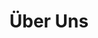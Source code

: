 ---
layout: about
title: Über Uns
locale: de
portal:
    top_text: <em>Wir leben Musik</em> so, dass unsere Begeisterung viele Träume wahr werden lässt.
about:
    s1_title: <h1><em>Pri</em>ma <em>M</em>u<em>s</em>ik ist eine Einstellung.</h1>
    s1_content: "<h3>Mache Musik und geniesse es.</h3>
        <p>Wir machen Musik, die Leute mögen. Wir genießen das enorme Glück, das es uns bringt.
        Unsere Motivation kommt von der Notwendigkeit, unsere Fähigkeiten zu perfektionieren,
        kommt aus dem Wunsch, unseren Traum Wirklichkeit werden zu lassen, aber am wichtigsten ist:
        es kommt aus dem Vergnügen Musik gemeinsam zu erschaffen.</p>
        <p>Bei Prims gibt es keine komplexen Konzepte oder seltsame Melodien, wir sind einfach eine Gruppe
        glücklich Musiker mit unseren beglückenden Musik.</p>
        <h3>Gute Musik ist eine Qualität.</h3>
        <p>Gute Musik ist nie zufällig. Manchmal wiederholen wir einen Rhythmus immer wieder und wieder,
        um ihn richtig zu machen, manchmal debattieren um eine kleine Tonhöhe, manchmal überlegen wir stundenlang,
        um unseren eigenen Sound zu finden. Wir versuchen unser Bestes, um Musikstücke voller Vitalität zu erschaffen,
        die Menschen positive beeinflussen können.</p>
        <p>Qualität, ist der Schlüssel unserer Kreativität bei Prims.</p>
        <h3>Musik ist Überlieferung des Lebens.</h3>
        <p>Musik ist überall in unseren Leben. Der Rhytmus eines Auto-Blinkers, das Rascheln einer Zeitung im Bistro nebenan,
        oder auch eine Fahrradklingel auf dem Marienplatz. Wir alle sind Teil dieser Musik, Spieler unserer \"City Symphonie\".</p>
        <p>Musik ist abstrakt, doch sie lässt Herzen mitschwingen. Sie ist nicht augenscheinlich, nicht so spezifisch wie Bilder.
        Sie ist wie ein kristallblauer Strom, der sanft in unsere Herzen fließt und uns Trost gibt. Oder eine funkelndes Nachtlicht,
        das uns den Weg nach Hause erhellt.</p>
        <p>Wir fühlen uns verpflichtet, Kultur und Erbe der Musik zu verbreiten.</p>"
    s2_title: <h1>Unsere Musik</h1>
    s2_content: "<p>Am Anfang, als Prims noch eine Idee war, hatten wir keine sehr klaren Ziele,
        noch konnten wir uns auf einen Musikstil festlege. Wir wollen einfach nur etwas \"Anderes\" machen.
        Unsere Musiker haben alle unterschiedliche Erfahrungen, unterschiedlichen kulturellen Hintergründe.
        Dies gestaltete sich als eine einzigartige Bereicherung für uns. Wir hatten die Möglichkeit,
        unsere Ideen zu verschmelzen, uns gegenseitig zu inspirieren, unseren eigenen Stil zu finden.
        Wir wollen unsere Musik nicht definieren, noch wollen wir jeglichen vorhandenen Musikstil auszuschließen:
        Verschmelzung ist der Kern unserer Arbeit.</p>
        <p>Wir haben professionelle Hintergrund in der abendländischen Musik und eine emotionale ethnische
        Verbundenheit mit der orientalischen Kultur. Mit diesem Vorteil beginnen wir einige unserer Ideen.
        Wir verwenden zum Beispiel westliche Instrumente in traditionellen chinesischen Musikstücken wie \"Mo Li Hua (Jasminblüte)\",
        <a href=\"/work/001-saima\"><em>\"Sai Ma (Pferderennen)\"</em></a>, und integrieren orientalische Gefühle in westliche Klassiker wie
        \"Libertango\" und \"Tico Tico\". Werke im Sinne der Fusion von chinesischen und westlichen Musikstile entstehen auf natürliche Weise.
        Doch das ist nur ein Anfang. Wir aktualisieren und erfrischen unsere Konzepte ständig, um weitere Werke dieser Art an die Öffentlichkeit zu bringen.</p>
        <p>Fusion ist eigentlich nichts Neues. In China verwenden immer mehr Komponisten abendländische Elemente in ihren Werken.
        Wie die berühmte Komponistin und Dirigentin <a href=\"http://de.wikipedia.org/wiki/Tan_Dun\" target=\"_blank\"><em>Tan Dun</em></a>,
        Professor und Direktor des chinesischen Generalkonservatoriums der Musik <a href=\"http://de.wikipedia.org/wiki/Ye_Xiaogang\" target=\"_blank\"><em>Ye Xiaogang</em></a>.
        Ihre Arbeiten haben Eigenschaften der abendländischen und orientalischen Musik und sind verbunden mit modernen Interpretationstechniken,
        welche ihre einzigartige Melodie und Charme an eine immer breiter werdende Öffentlichkeit bringen. Teilweise inspiriert sie uns, teilweise ermutigt sie uns,
        immer wieder gute Musik zu erschaffen.</p>"
    s3_title: <h1>München</h1>
    s3_content: <p>Für Berufsmusiker haben Städte wie Wien, Paris, New York, München, London, Moskau, etc. eine ganz besondere Bedeutung.</p>
        <p>München, neben der Mozartstadt Salzburg, hat einen wichtigen Platz in der Welt der klassischen Musik.
        In einer so vielfältigen Stadt, wird täglich Musik inszeniert, ob klassisch, modern, Jazz oder Volksmusik.
        Wir haben das weltbekannte Münchner Radio-Philharmonie-Orchester, des Bayerischen Rundfunks, und die Bayerische Staatsoper.
        Jedes Jahr wird der Sommer-Opern-Festival hier in München stattfinden. In nur 35 Tagen werden rund 20 verschiedene Opern inszeniert,
        um Tausende von Musikliebhabern aus der ganzen Welt anzulocken. In München, jede Straße, Kirche oder Burg ist in Resonanz mit allen Arten von Melodien.
        Musik ist ein wichtiger Bestandteil des täglichen Lebens in München.</p>
        <p>Weil München so vielfältig und integrativ ist, haben wir beschlossen, das Prims Studio genau hier zu gründen.
        Wir glauben, dass wir hier mehr Menschen wie uns treffen, die Musik mit Liebe begegnen.
        Gemeinsam können wir unsere eigene musikalische Welt erbauen.</p>
---